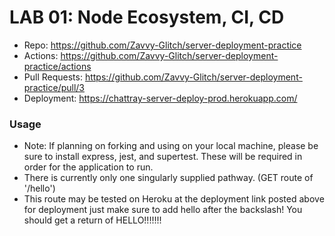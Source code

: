 
# LAB 01: Node Ecosystem, CI, CD

- Repo: https://github.com/Zavvy-Glitch/server-deployment-practice
- Actions: https://github.com/Zavvy-Glitch/server-deployment-practice/actions
- Pull Requests: https://github.com/Zavvy-Glitch/server-deployment-practice/pull/3
- Deployment: https://chattray-server-deploy-prod.herokuapp.com/

### Usage
 - Note: If planning on forking and using on your local machine, please be sure to install express, jest, and supertest. These will be required in order for the application to run.
 - There is currently only one singularly supplied pathway. (GET route of '/hello')
 - This route may be tested on Heroku at the deployment link posted above for deployment just make sure to add hello after the backslash! You should get a return of HELLO!!!!!!!

